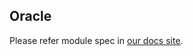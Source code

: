## Oracle

Please refer module spec in [our docs site](https://docs.terra.money/docs/develop/module-specifications/spec-oracle.html).
